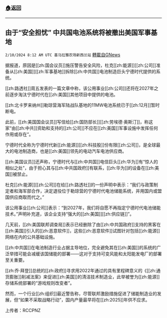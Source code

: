 ###  [:house:返回](README.md)
---


## 由于“安全担忧” 中共国电池系统将被撤出美国军事基地
`2/10/2024 8:12 AM UTC 喜马拉雅农场新西兰站` [轉載自GNews](https://gnews.org/articles/2296955)

据报道，原因是[[zh:国会议员]]施压警告安全风险，杜克[[zh:能源]][[zh:公司]]准备从[[zh:美国]][[zh:军事基地]]拆除[[zh:中共国]]电池制造巨头宁德时代提供的系统。

[[zh:路透社]]周五发表的一篇文章中称，该公用事业[[zh:公司]]还将在2027年之前逐步淘汰宁德时代在[[zh:美国]]其他项目中提供的电池。

[[zh:北卡罗来纳州]]勒琼营海军陆战队基地的11MW电池系统已于[[zh:12月]]暂时断电。

此前，[[zh:美国国会议员]]写信给[[zh:国防部长]][[zh:劳埃德·奥斯汀]]，称这家“由[[zh:中共]]资助和支持的[[zh:公司]]不应在[[zh:美国]]军事设施中发挥任何作用或存在”。

宁德时代全称为宁德时代新[[zh:能源]][[zh:科技股]]份有限[[zh:公司]]，是全球最大的电池制造商，也是[[zh:美国]]领先的电动汽车电池供应商。

[[zh:美国议员]]还声称，宁德时代与[[zh:中共国]]电信巨头[[zh:华为]]有“惊人的相似之处”，由于担心其与[[zh:中共国政府]]有联系，[[zh:华为]]的设备在[[zh:美国]]被禁止。

杜克[[zh:能源]][[zh:公司]]在给[[zh:路透社]]的一份声明中表示：“我们与政策制定者和海军部合作，决定退役位于勒琼营的宁德时代电池储能系统，并用国内或盟国供应商取而代之。”

该公用事业[[zh:公司]]表示：“到2027年，我们将自愿不再指定宁德时代电池储能技术。”声明补充道，该企业支持“强大的[[zh:美国]][[zh:供应链]]”。

几天前，[[zh:美国联邦调查局]]表示已经删除了由[[zh:中共国政府]]支持的黑客在[[zh:美国]]引入的[[zh:恶意软件]]，这些[[zh:恶意软件]]试图针对包括[[zh:能源]]网络在内的公共基础设施。

[[zh:中共国]]在电池制造行业占据主导地位，完全避免其在[[zh:美国]]的系统的广泛举措可能会减缓该国储能的部署——这对于支持可变风能和太阳能发电厂的部署至关重要。

[[zh:乔·拜登]]总统的[[zh:政府]]寻求用2022年通过的具有里程碑意义的《[[zh:通货膨胀]]削减法案》来促进[[zh:美国]]的清洁技术制造业，此举被誉为[[zh:能源]]存储系统部署的“游戏规则改变者”。

然而，一个行业[[zh:组织]]最近警告称，尽管联邦激励措施促进了储能制造业的发展，但“如果不采取战略行动”，国内产量最早将在[[zh:2025]]年供不应求。

上传者：RCCPNZ

